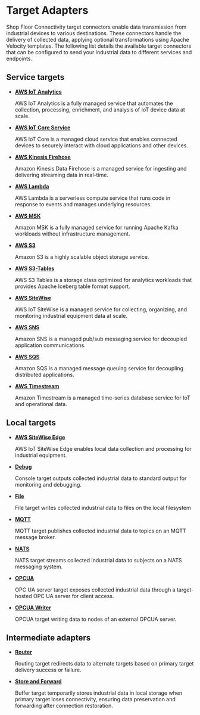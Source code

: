 # Target Adapters

Shop Floor Connectivity target connectors enable data transmission from industrial devices to various destinations. These connectors handle the delivery of collected data, applying optional transformations using Apache Velocity templates. The following list details the available target connectors that can be configured to send your industrial data to different services and endpoints.

## Service targets

- [**AWS IoT Analytics**](./aws-iot-analytics.md)

  AWS IoT Analytics is a fully managed service that automates the collection, processing, enrichment, and analysis of IoT device data at scale.

- **[AWS IoT Core Service](./aws-iot-core.md)**

  AWS IoT Core is a managed cloud service that enables connected devices to securely interact with cloud applications and other devices.

- **[AWS Kinesis Firehose](aws-kinesis-firehose.md)**

  Amazon Kinesis Data Firehose is a managed service for ingesting and delivering streaming data in real-time.

- **[AWS Lambda ](./aws-lambda.md)**

  AWS Lambda is a serverless compute service that runs code in response to events and manages underlying resources.

- **[AWS MSK](./aws-msk.md)**

  Amazon MSK is a fully managed service for running Apache Kafka workloads without infrastructure management.

- **[AWS S3](./aws-s3.md)**

  Amazon S3 is a highly scalable object storage service.

- **[AWS S3-Tables](./aws-s3-tables.md)**

  AWS S3 Tables is a storage class optimized for analytics workloads that provides Apache Iceberg table format support.

- **[AWS SiteWise](./aws-sitewise.md)**

  AWS IoT SiteWise is a managed service for collecting, organizing, and monitoring industrial equipment data at scale.

- **[AWS SNS](./aws-sns.md)**

  Amazon SNS is a managed pub/sub messaging service for decoupled application communications.

- **[AWS SQS](./aws-sqs.md)**

  Amazon SQS is a managed message queuing service for decoupling distributed applications.

- **[AWS Timestream](./aws-timestream.md)**

  Amazon Timestream is a managed time-series database service for IoT and operational data.

## Local targets

- **[AWS SiteWise Edge](./aws-sitewiseedge.md)**

  AWS IoT SiteWise Edge enables local data collection and processing for industrial equipment. 

- **[Debug](./debug.md)**

  Console target outputs collected industrial data to standard output for monitoring and debugging.

- **[File](./file.md)**

  File target writes collected industrial data to files on the local filesystem

- **[MQTT](./mqtt.md)**

  MQTT target publishes collected industrial data to topics on an MQTT message broker.

- **[NATS](./nats.md)**

  NATS target streams collected industrial data to subjects on a NATS messaging system.

- **[OPCUA](./opcua.md)**

  OPC UA server target exposes collected industrial data through a target-hosted OPC UA server for client access.

- [**OPCUA Writer**](./opcua-writer.md)

  OPCUA target writing data to nodes of an external OPCUA server.


## Intermediate adapters

- **[Router](./router.md)**

  Routing target redirects data to alternate targets based on primary target delivery success or failure.

- **[Store and Forward](./store-and-forward-target.md)**

  Buffer target temporarily stores industrial data in local storage when primary target loses connectivity, ensuring data preservation and forwarding after connection restoration.
